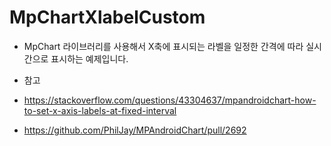 # MpChartXlabelCustom
- MpChart 라이브러리를 사용해서 X축에 표시되는 라벨을 일정한 간격에 따라 실시간으로 표시하는 예제입니다.

- 참고
- https://stackoverflow.com/questions/43304637/mpandroidchart-how-to-set-x-axis-labels-at-fixed-interval
- https://github.com/PhilJay/MPAndroidChart/pull/2692
